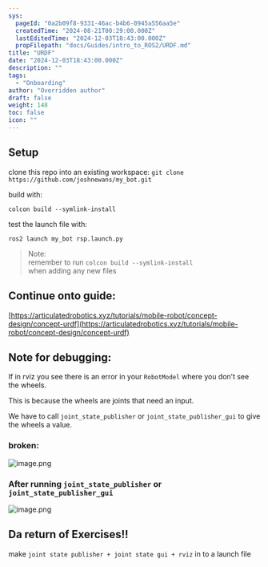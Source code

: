 ```yaml
---
sys:
  pageId: "0a2b09f8-9331-46ac-b4b6-0945a556aa5e"
  createdTime: "2024-08-21T00:29:00.000Z"
  lastEditedTime: "2024-12-03T18:43:00.000Z"
  propFilepath: "docs/Guides/intro_to_ROS2/URDF.md"
title: "URDF"
date: "2024-12-03T18:43:00.000Z"
description: ""
tags:
  - "Onboarding"
author: "Overridden author"
draft: false
weight: 148
toc: false
icon: ""
---
```


## Setup

clone this repo into an existing workspace:
`git clone https://github.com/joshnewans/my_bot.git`

build with:

`colcon build --symlink-install`

test the launch file with:

`ros2 launch my_bot rsp.launch.py`

> Note:  
> remember to run `colcon build --symlink-install`  
> when adding any new files

## Continue onto guide:

[https://articulatedrobotics.xyz/tutorials/mobile-robot/concept-design/concept-urdf](https://articulatedrobotics.xyz/tutorials/mobile-robot/concept-design/concept-urdf)

## Note for debugging:

If in rviz you see there is an error in your `RobotModel` where you don’t see the wheels.

This is because the wheels are joints that need an input. 

We have to call `joint_state_publisher` or `joint_state_publisher_gui` to give the wheels a value.

### broken:

![image.png](https://prod-files-secure.s3.us-west-2.amazonaws.com/d518164a-d88e-44d1-a4ee-3adb3bd8bce0/96a1d089-1f17-4dbf-8563-f2aef56a4d37/image.png?X-Amz-Algorithm=AWS4-HMAC-SHA256&X-Amz-Content-Sha256=UNSIGNED-PAYLOAD&X-Amz-Credential=ASIAZI2LB466XOST6GVN%2F20250318%2Fus-west-2%2Fs3%2Faws4_request&X-Amz-Date=20250318T230758Z&X-Amz-Expires=3600&X-Amz-Security-Token=IQoJb3JpZ2luX2VjEA0aCXVzLXdlc3QtMiJGMEQCIEC7rI7HG9HFDo9271BW4sDLm%2B4GJDTDcpa4laD6%2B%2F7UAiBSYH6quT7fuxHrRdgsesYRikL6fpMUX15BeC2cysARoyr%2FAwhmEAAaDDYzNzQyMzE4MzgwNSIMHjVG8yrOz4bJtNeNKtwDwCGB0beYZhv00agLGOKM2z0W0l%2Bn%2FjD2GtsJjeRdOlej50gJffxWOKuOw0NAcGzFgBQ53N1uDEJYK73Au%2Fyq4FUHPbIvcfALtFQ0QKJg2rxel0twBjjJyoZSR33fsofUYFlBewI3AmNWz1Zz8F2JcjG2lBLZz1xKNG0VAYfvfFlVaVSCm9SkREOZfj%2BUj3Ql6ZE2t1KP5pfPNZ9U2dbEa467wpy9B16ZY1%2Fevl4joqghjyuU44x7nkE0hK%2ByU%2BmDH6GFOqfiqAamgysumBjFWB5KCXqM1F7PB8nvaYrRzbPUOLrqAJlxH1TYDzAlzPL6Aar6Apw2tdBK0NU4Q8J5Nvgb84I3Plnz47nLcc9xhR3idmPi3rWcXrMKhMcGbP1yY57ilgmB2GfRKDyBRaTjnH0fJ8SFBiFaxBtMLWD5NXGQ7jdd6osDGGoKtfpx4pid2xfyRbwb8gsl%2FeKkIcV180RzPXyAu2DVtzVO1IXpDNbnaCjgltyRwAGXIcT%2FCuwjZub8KAhRaGwcV3iRuO4BTpM63q6NccfliZ%2Fy%2Fwg5qkkTS%2FsjXCODs%2BY5QceJIyfdU57p9OYGUfM2sfGlteGq7sS5TUmxSNajcWrJEH1iVgEMB%2F0S5U8ZK6OnmgEwy7HnvgY6pgG0JXXCK4lX1BmkZ7oxiWZy9R6anhKnGZ0vTz5UV1GkhiyQEp%2FMLfuQzAPUlL6e21dHSLuJatShzH8ZzR7uEEUMsR6KmyGrtGXHKDTLD9VhPnVdKJO1WAYAJ%2FccuWu4AKnVxcgGzfV7Nq%2FCJVPDF4Ym2n99MpCE35B20FaL7jxzK5WpfDRvC9DXYGoiWuCd%2FMFWfJuuB6fPiBqurQK0tuhPker69mn%2B&X-Amz-Signature=755bd95be86ca279886809cf527dcafbf6dd1080952129326547e4e7120a7fe4&X-Amz-SignedHeaders=host&x-id=GetObject)

### After running `joint_state_publisher` or `joint_state_publisher_gui`

![image.png](https://prod-files-secure.s3.us-west-2.amazonaws.com/d518164a-d88e-44d1-a4ee-3adb3bd8bce0/130c99c7-1b0b-4031-9953-844fc3950ff4/image.png?X-Amz-Algorithm=AWS4-HMAC-SHA256&X-Amz-Content-Sha256=UNSIGNED-PAYLOAD&X-Amz-Credential=ASIAZI2LB466XOST6GVN%2F20250318%2Fus-west-2%2Fs3%2Faws4_request&X-Amz-Date=20250318T230758Z&X-Amz-Expires=3600&X-Amz-Security-Token=IQoJb3JpZ2luX2VjEA0aCXVzLXdlc3QtMiJGMEQCIEC7rI7HG9HFDo9271BW4sDLm%2B4GJDTDcpa4laD6%2B%2F7UAiBSYH6quT7fuxHrRdgsesYRikL6fpMUX15BeC2cysARoyr%2FAwhmEAAaDDYzNzQyMzE4MzgwNSIMHjVG8yrOz4bJtNeNKtwDwCGB0beYZhv00agLGOKM2z0W0l%2Bn%2FjD2GtsJjeRdOlej50gJffxWOKuOw0NAcGzFgBQ53N1uDEJYK73Au%2Fyq4FUHPbIvcfALtFQ0QKJg2rxel0twBjjJyoZSR33fsofUYFlBewI3AmNWz1Zz8F2JcjG2lBLZz1xKNG0VAYfvfFlVaVSCm9SkREOZfj%2BUj3Ql6ZE2t1KP5pfPNZ9U2dbEa467wpy9B16ZY1%2Fevl4joqghjyuU44x7nkE0hK%2ByU%2BmDH6GFOqfiqAamgysumBjFWB5KCXqM1F7PB8nvaYrRzbPUOLrqAJlxH1TYDzAlzPL6Aar6Apw2tdBK0NU4Q8J5Nvgb84I3Plnz47nLcc9xhR3idmPi3rWcXrMKhMcGbP1yY57ilgmB2GfRKDyBRaTjnH0fJ8SFBiFaxBtMLWD5NXGQ7jdd6osDGGoKtfpx4pid2xfyRbwb8gsl%2FeKkIcV180RzPXyAu2DVtzVO1IXpDNbnaCjgltyRwAGXIcT%2FCuwjZub8KAhRaGwcV3iRuO4BTpM63q6NccfliZ%2Fy%2Fwg5qkkTS%2FsjXCODs%2BY5QceJIyfdU57p9OYGUfM2sfGlteGq7sS5TUmxSNajcWrJEH1iVgEMB%2F0S5U8ZK6OnmgEwy7HnvgY6pgG0JXXCK4lX1BmkZ7oxiWZy9R6anhKnGZ0vTz5UV1GkhiyQEp%2FMLfuQzAPUlL6e21dHSLuJatShzH8ZzR7uEEUMsR6KmyGrtGXHKDTLD9VhPnVdKJO1WAYAJ%2FccuWu4AKnVxcgGzfV7Nq%2FCJVPDF4Ym2n99MpCE35B20FaL7jxzK5WpfDRvC9DXYGoiWuCd%2FMFWfJuuB6fPiBqurQK0tuhPker69mn%2B&X-Amz-Signature=05e060c66a8d20860b97cdc5cfcd1b0c998484573589d7e995805dd81fdb4d33&X-Amz-SignedHeaders=host&x-id=GetObject)

## Da return of Exercises!!

make `joint state publisher + joint state gui + rviz` in to a launch file
